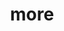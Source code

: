 ---
layout: page
title: more
nav: true
nav_order: 7
dropdown: true
children: 
    - title: CV
      permalink: /cv/
    # - title: divider
    - title: Open Science
      permalink: /open_science/
    # - title: divider
    - title: repos
      permalink: /repos/   
---